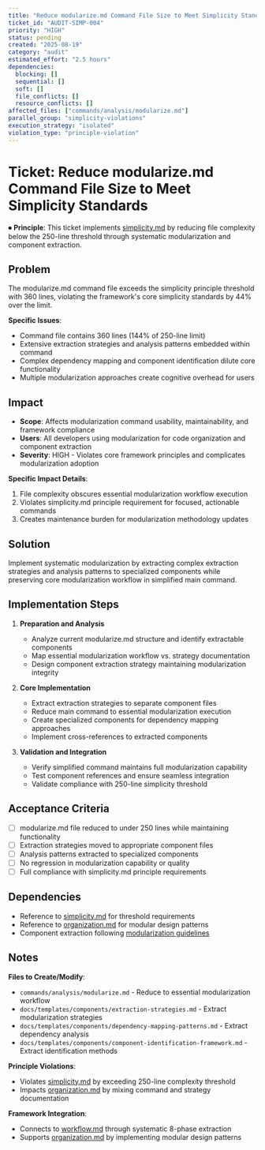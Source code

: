```yaml
---
title: "Reduce modularize.md Command File Size to Meet Simplicity Standards"
ticket_id: "AUDIT-SIMP-004"
priority: "HIGH"
status: pending
created: "2025-08-19"
category: "audit"
estimated_effort: "2.5 hours"
dependencies:
  blocking: []
  sequential: []
  soft: []
  file_conflicts: []
  resource_conflicts: []
affected_files: ["commands/analysis/modularize.md"]
parallel_group: "simplicity-violations"
execution_strategy: "isolated"
violation_type: "principle-violation"
---
```


# Ticket: Reduce modularize.md Command File Size to Meet Simplicity Standards

⏺ **Principle**: This ticket implements [simplicity.md](../../principles/simplicity.md) by reducing file complexity below the 250-line threshold through systematic modularization and component extraction.

## Problem

The modularize.md command file exceeds the simplicity principle threshold with 360 lines, violating the framework's core simplicity standards by 44% over the limit.

**Specific Issues**:
- Command file contains 360 lines (144% of 250-line limit)
- Extensive extraction strategies and analysis patterns embedded within command
- Complex dependency mapping and component identification dilute core functionality
- Multiple modularization approaches create cognitive overhead for users

## Impact

- **Scope**: Affects modularization command usability, maintainability, and framework compliance
- **Users**: All developers using modularization for code organization and component extraction
- **Severity**: HIGH - Violates core framework principles and complicates modularization adoption

**Specific Impact Details**:
1. File complexity obscures essential modularization workflow execution
2. Violates simplicity.md principle requirement for focused, actionable commands
3. Creates maintenance burden for modularization methodology updates

## Solution

Implement systematic modularization by extracting complex extraction strategies and analysis patterns to specialized components while preserving core modularization workflow in simplified main command.

## Implementation Steps

1. **Preparation and Analysis**
   - Analyze current modularize.md structure and identify extractable components
   - Map essential modularization workflow vs. strategy documentation
   - Design component extraction strategy maintaining modularization integrity

2. **Core Implementation**
   - Extract extraction strategies to separate component files
   - Reduce main command to essential modularization execution
   - Create specialized components for dependency mapping approaches
   - Implement cross-references to extracted components

3. **Validation and Integration**
   - Verify simplified command maintains full modularization capability
   - Test component references and ensure seamless integration
   - Validate compliance with 250-line simplicity threshold

## Acceptance Criteria

- [ ] modularize.md file reduced to under 250 lines while maintaining functionality
- [ ] Extraction strategies moved to appropriate component files
- [ ] Analysis patterns extracted to specialized components
- [ ] No regression in modularization capability or quality
- [ ] Full compliance with simplicity.md principle requirements

## Dependencies

- Reference to [simplicity.md](../../principles/simplicity.md) for threshold requirements
- Reference to [organization.md](../../principles/organization.md) for modular design patterns
- Component extraction following [modularization guidelines](../../docs/principles/organization.md)

## Notes

**Files to Create/Modify**:
- `commands/analysis/modularize.md` - Reduce to essential modularization workflow
- `docs/templates/components/extraction-strategies.md` - Extract modularization strategies
- `docs/templates/components/dependency-mapping-patterns.md` - Extract dependency analysis
- `docs/templates/components/component-identification-framework.md` - Extract identification methods

**Principle Violations**:
- Violates [simplicity.md](../../principles/simplicity.md) by exceeding 250-line complexity threshold
- Impacts [organization.md](../../principles/organization.md) by mixing command and strategy documentation

**Framework Integration**:
- Connects to [workflow.md](../../principles/workflow.md) through systematic 8-phase extraction
- Supports [organization.md](../../principles/organization.md) by implementing modular design patterns